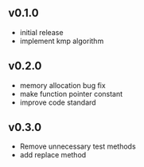 ## v0.1.0
* initial release
* implement kmp algorithm

## v0.2.0
* memory allocation bug fix
* make function pointer constant
* improve code standard

## v0.3.0
* Remove unnecessary test methods
* add replace method

